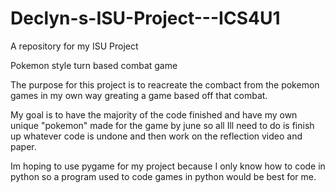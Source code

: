 # Declyn-s-ISU-Project---ICS4U1
A repository for my ISU Project

Pokemon style turn based combat game

The purpose for this project is to reacreate the combact from the pokemon games in my own way greating a game based off that combat.

My goal is to have the majority of the code finished and have my own unique "pokemon" made for the game by june so all Ill need to do is finish up whatever code is undone and then work on the reflection video and paper.

Im hoping to use pygame for my project because I only know how to code in python so a program used to code games in python would be best for me.
